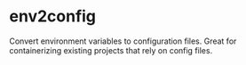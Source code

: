 # env2config
Convert environment variables to configuration files. Great for containerizing existing projects that rely on config files.

